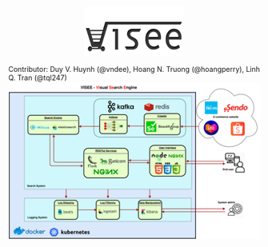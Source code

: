 <p align="center">
  <img width="200" height="100" src="https://raw.githubusercontent.com/vndee/visee/master/imgs/logo.png?token=AGXWHAHFKIENLEQPVIJOZZK6QTQRQ">
</p>

Contributor: Duy V. Huynh (@vndee), Hoang N. Truong (@hoangperry), Linh Q. Tran (@tql247)
![System Architecture](imgs/visee.png)